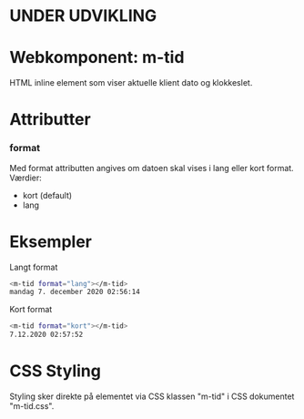 # UNDER UDVIKLING



# Webkomponent: m-tid
HTML inline element som viser aktuelle klient dato og klokkeslet.

# Attributter

### format
Med format attributten angives om datoen skal vises i lang eller kort format. Værdier:

- kort (default)
- lang 

# Eksempler
Langt format
```sh
<m-tid format="lang"></m-tid>
mandag 7. december 2020 02:56:14
```
Kort format
```sh
<m-tid format="kort"></m-tid>
7.12.2020 02:57:52
```

# CSS Styling
Styling sker direkte på elementet via CSS klassen "m-tid" i CSS dokumentet "m-tid.css".